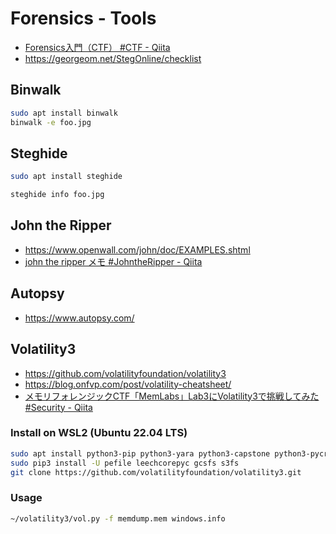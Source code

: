 # Forensics - Tools
- [Forensics入門（CTF） #CTF - Qiita](https://qiita.com/knqyf263/items/6ebf06e27be7c48aab2e)
- https://georgeom.net/StegOnline/checklist
## Binwalk
```zsh
sudo apt install binwalk
binwalk -e foo.jpg
```
## Steghide
```zsh
sudo apt install steghide

steghide info foo.jpg
```
## John the Ripper
- https://www.openwall.com/john/doc/EXAMPLES.shtml
- [john the ripper メモ #JohntheRipper - Qiita](https://qiita.com/shorii-shelly/items/e259c609458e2402432b)
## Autopsy
- https://www.autopsy.com/
## Volatility3
- https://github.com/volatilityfoundation/volatility3
- https://blog.onfvp.com/post/volatility-cheatsheet/
- [メモリフォレンジックCTF「MemLabs」Lab3にVolatility3で挑戦してみた #Security - Qiita](https://qiita.com/kzzzkr23/items/618a226028bcddc7d495)
### Install on WSL2 (Ubuntu 22.04 LTS)
```zsh
sudo apt install python3-pip python3-yara python3-capstone python3-pycryptodome
sudo pip3 install -U pefile leechcorepyc gcsfs s3fs
git clone https://github.com/volatilityfoundation/volatility3.git
```
### Usage
```zsh
~/volatility3/vol.py -f memdump.mem windows.info
```

